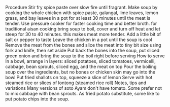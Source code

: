Procedure
Stir fry spice paste over slow fire until fragrant.
Make soup by cooking the whole chicken with spice paste, galangal, lime leaves, lemon grass, and bay leaves in a pot for at least 30 minutes until the meat is tender. Use pressure cooker for faster cooking time and better broth. for traditional aisan cooking bring soup to boil, cover and turn off heat and let steep for 30 to 40 minutes. this makes meat more tender.
Add a little bit of salt or pepper to taste
Leave the chicken in a pot until the soup is cool
Remove the meat from the bones and slice the meat into tiny bit size using fork and knife, then set aside
Put back the bones into the soup, put sliced green onion and bring the soup to the boil right before serving
How to serve
In a bowl, arrange in layers: sliced potatoes, sliced tomatoes, vermicelli, cabbage, bean sprouts, sliced egg, and the meat on top
Pour the boiling soup over the ingredients, but no bones or chicken skin may go into the bowl
Put fried shallots on top, squeeze a slice of lemon
Serve with hot steamed rice or slices of lontong (steamed rice roll)
Notes, tips and variations
Many versions of soto Ayam don't have tomato.
Some prefer not to mix cabbage with bean sprouts.
As fried potato substitute, some like to put potato chips into the soup.
